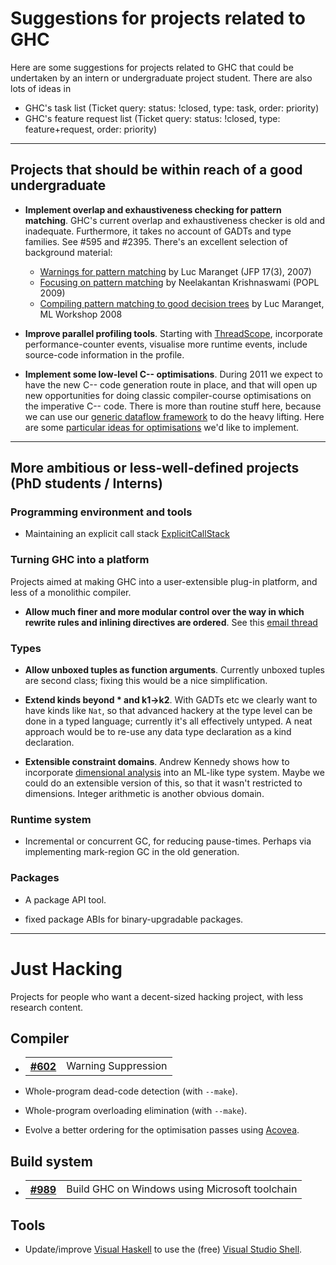 # Suggestions for projects related to GHC


Here are some suggestions for projects related to GHC that could be undertaken by an intern or undergraduate project student.  There are also lots of ideas in

- GHC's task list (Ticket query: status: !closed, type: task, order: priority)
- GHC's feature request list (Ticket query: status: !closed, type: feature+request, order: priority)

---

## Projects that should be within reach of a good undergraduate

- **Implement overlap and exhaustiveness checking for pattern matching**.  GHC's current overlap and exhaustiveness checker is old and inadequate.  Furthermore, it takes no account of GADTs and type families. See #595 and #2395.  There's an excellent selection of background material:

  - [Warnings for pattern matching](http://pauillac.inria.fr/~maranget/papers/warn/warn.pdf) by Luc Maranget (JFP 17(3), 2007)
  - [Focusing on pattern matching](http://www.cs.cmu.edu/~neelk/pattern-popl09.pdf) by Neelakantan Krishnaswami (POPL 2009)
  - [Compiling pattern matching to good decision trees](http://pauillac.inria.fr/~maranget/papers/ml05e-maranget.pdf) by Luc Maranget, ML Workshop 2008

- **Improve parallel profiling tools**.  Starting with [ThreadScope](http://research.microsoft.com/en-us/projects/threadscope/), incorporate performance-counter events, visualise more runtime events, include source-code information in the profile.

- **Implement some low-level C-- optimisations**.  During 2011 we expect to have the new C-- code generation route in place, and that will open up new opportunities for doing classic compiler-course optimisations on the imperative C-- code.  There is more than routine stuff here, because we can use our [generic dataflow framework](http://research.microsoft.com/~simonpj/papers/c--) to do the heavy lifting.  Here are some [particular ideas for optimisations](back-end-notes) we'd like to implement.

---

## More ambitious or less-well-defined projects (PhD students / Interns)

### Programming environment and tools

- Maintaining an explicit call stack [ExplicitCallStack](explicit-call-stack)

### Turning GHC into a platform



Projects aimed at making GHC into a user-extensible plug-in platform, and less of a monolithic compiler.


- **Allow much finer and more modular control over the way in which rewrite rules and inlining directives are ordered**.  See this [email thread](http://www.haskell.org/pipermail/haskell-cafe/2008-January/038196.html)


  


### Types


- **Allow unboxed tuples as function arguments**.   Currently unboxed tuples are second class; fixing this would be a nice simplification.

- **Extend kinds beyond \* and k1-\>k2**.  With GADTs etc we clearly want to have kinds like `Nat`, so that advanced hackery at the type level can be done in a typed language; currently it's all effectively untyped.  A neat approach would be to re-use any data type declaration as a kind declaration.

- **Extensible constraint domains**.  Andrew Kennedy shows how to incorporate [dimensional analysis](http://research.microsoft.com/~akenn/units/index.html) into an ML-like type system.  Maybe we could do an extensible version of this, so that it wasn't restricted to dimensions.  Integer arithmetic is another obvious domain.  

### Runtime system

- Incremental or concurrent GC, for reducing pause-times.  Perhaps via implementing mark-region GC in the old generation.

### Packages

- A package API tool.

- fixed package ABIs for binary-upgradable packages.

---

# Just Hacking



Projects for people who want a decent-sized hacking project, with less research content.


## Compiler


- <table><tr><th><a href="https://gitlab.haskell.org/ghc/ghc/issues/602">#602</a></th>
  <td>Warning Suppression</td></tr></table>


- Whole-program dead-code detection (with `--make`).
- Whole-program overloading elimination (with `--make`).
- Evolve a better ordering for the optimisation passes using [Acovea](http://www.coyotegulch.com/products/acovea/).

## Build system


- <table><tr><th><a href="https://gitlab.haskell.org/ghc/ghc/issues/989">#989</a></th>
  <td>Build GHC on Windows using Microsoft toolchain</td></tr></table>


## Tools


- Update/improve [Visual Haskell](http://www.haskell.org/visualhaskell) to use the (free) [ Visual Studio Shell](http://msdn2.microsoft.com/en-us/vsx2008/products/bb933751.aspx).
